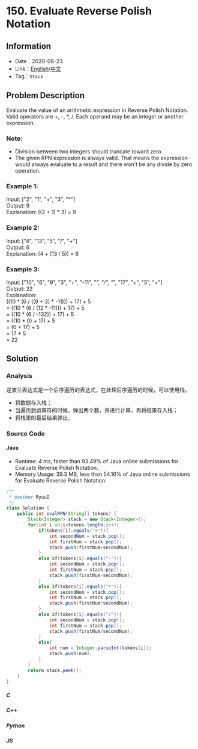 # 150. Evaluate Reverse Polish Notation
## Information
* Date：2020-06-23
* Link：[English](https://leetcode.com/problems/evaluate-reverse-polish-notation/)/[中文](https://leetcode-cn.com/problems/evaluate-reverse-polish-notation/)
* Tag：`Stack`

## Problem Description
Evaluate the value of an arithmetic expression in Reverse Polish Notation.   
Valid operators are +, -, *, /. Each operand may be an integer or another expression.   
### Note: 
* Division between two integers should truncate toward zero.
* The given RPN expression is always valid. That means the expression would always evaluate to a result and there won't be any divide by zero operation.
### Example 1:
Input: ["2", "1", "+", "3", "*"]   
Output: 9   
Explanation: ((2 + 1) * 3) = 9   
### Example 2:
Input: ["4", "13", "5", "/", "+"]   
Output: 6   
Explanation: (4 + (13 / 5)) = 6   
### Example 3:
Input: ["10", "6", "9", "3", "+", "-11", "*", "/", "*", "17", "+", "5", "+"]   
Output: 22   
Explanation:   
  ((10 * (6 / ((9 + 3) * -11))) + 17) + 5   
= ((10 * (6 / (12 * -11))) + 17) + 5   
= ((10 * (6 / -132)) + 17) + 5   
= ((10 * 0) + 17) + 5   
= (0 + 17) + 5   
= 17 + 5   
= 22   

## Solution
### Analysis
逆波兰表达式是一个后序遍历的表达式，在处理后序遍历的时候，可以使用栈。   
* 将数据存入栈；
* 当遍历到运算符的时候，弹出两个数，并进行计算，再将结果存入栈；
* 将栈里的最后结果弹出。
### Source Code
#### Java
* Runtime: 4 ms, faster than 93.49% of Java online submissions for Evaluate Reverse Polish Notation.
* Memory Usage: 39.3 MB, less than 54.16% of Java online submissions for Evaluate Reverse Polish Notation.
```Java
/**
 * @author RyuuI
 */
class Solution {
    public int evalRPN(String[] tokens) {
    	Stack<Integer> stack = new Stack<Integer>();
    	for(int i =0;i<tokens.length;i++){
    		if(tokens[i].equals("+")){
    			int secondNum = stack.pop();
    			int firstNum = stack.pop();
    			stack.push(firstNum+secondNum);
    		}
    		else if(tokens[i].equals("-")){
    			int secondNum = stack.pop();
    			int firstNum = stack.pop();
    			stack.push(firstNum-secondNum);
    		}
    		else if(tokens[i].equals("*")){
    			int secondNum = stack.pop();
    			int firstNum = stack.pop();
    			stack.push(firstNum*secondNum);
    		}
    		else if(tokens[i].equals("/")){
    			int secondNum = stack.pop();
    			int firstNum = stack.pop();
    			stack.push(firstNum/secondNum);
    		}
    		else{
    			int num = Integer.parseInt(tokens[i]);
    			stack.push(num);
    		}
    	}
    	return stack.peek();
    }
}
```
##### C
##### C++
##### Python
##### JS
